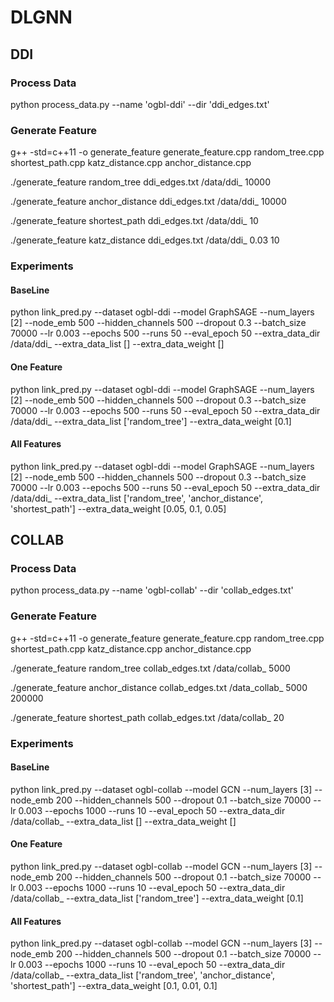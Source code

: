 # DLGNN

## DDI

### Process Data

python process_data.py --name 'ogbl-ddi' --dir 'ddi_edges.txt'

### Generate Feature

g++ -std=c++11 -o generate_feature generate_feature.cpp random_tree.cpp shortest_path.cpp katz_distance.cpp anchor_distance.cpp

./generate_feature random_tree ddi_edges.txt /data/ddi_ 10000

./generate_feature anchor_distance ddi_edges.txt /data/ddi_ 10000

./generate_feature shortest_path ddi_edges.txt /data/ddi_ 10

./generate_feature katz_distance ddi_edges.txt /data/ddi_ 0.03 10

### Experiments

#### BaseLine

python link_pred.py --dataset ogbl-ddi --model GraphSAGE --num_layers [2] --node_emb 500 --hidden_channels 500 --dropout 0.3 --batch_size 70000 --lr 0.003 --epochs 500 --runs 50 --eval_epoch 50 --extra_data_dir /data/ddi_ --extra_data_list [] --extra_data_weight []

#### One Feature

python link_pred.py --dataset ogbl-ddi --model GraphSAGE --num_layers [2] --node_emb 500 --hidden_channels 500 --dropout 0.3 --batch_size 70000 --lr 0.003 --epochs 500 --runs 50 --eval_epoch 50 --extra_data_dir /data/ddi_ --extra_data_list ['random_tree'] --extra_data_weight [0.1]


#### All Features

python link_pred.py --dataset ogbl-ddi --model GraphSAGE --num_layers [2] --node_emb 500 --hidden_channels 500 --dropout 0.3 --batch_size 70000 --lr 0.003 --epochs 500 --runs 50 --eval_epoch 50 --extra_data_dir /data/ddi_ --extra_data_list ['random_tree', 'anchor_distance', 'shortest_path'] --extra_data_weight [0.05, 0.1, 0.05]

## COLLAB

### Process Data

python process_data.py --name 'ogbl-collab' --dir 'collab_edges.txt'

### Generate Feature

g++ -std=c++11 -o generate_feature generate_feature.cpp random_tree.cpp shortest_path.cpp katz_distance.cpp anchor_distance.cpp

./generate_feature random_tree collab_edges.txt /data/collab_ 5000

./generate_feature anchor_distance collab_edges.txt /data_collab_ 5000 200000

./generate_feature shortest_path collab_edges.txt /data/collab_ 20

### Experiments

#### BaseLine

python link_pred.py --dataset ogbl-collab --model GCN --num_layers [3] --node_emb 200 --hidden_channels 500 --dropout 0.1 --batch_size 70000 --lr 0.003 --epochs 1000 --runs 10 --eval_epoch 50 --extra_data_dir /data/collab_ --extra_data_list [] --extra_data_weight []

#### One Feature

python link_pred.py --dataset ogbl-collab --model GCN --num_layers [3] --node_emb 200 --hidden_channels 500 --dropout 0.1 --batch_size 70000 --lr 0.003 --epochs 1000 --runs 10 --eval_epoch 50 --extra_data_dir /data/collab_ --extra_data_list ['random_tree'] --extra_data_weight [0.1]

#### All Features

python link_pred.py --dataset ogbl-collab --model GCN --num_layers [3] --node_emb 200 --hidden_channels 500 --dropout 0.1 --batch_size 70000 --lr 0.003 --epochs 1000 --runs 10 --eval_epoch 50 --extra_data_dir /data/collab_ --extra_data_list ['random_tree', 'anchor_distance', 'shortest_path'] --extra_data_weight [0.1, 0.01, 0.1]

